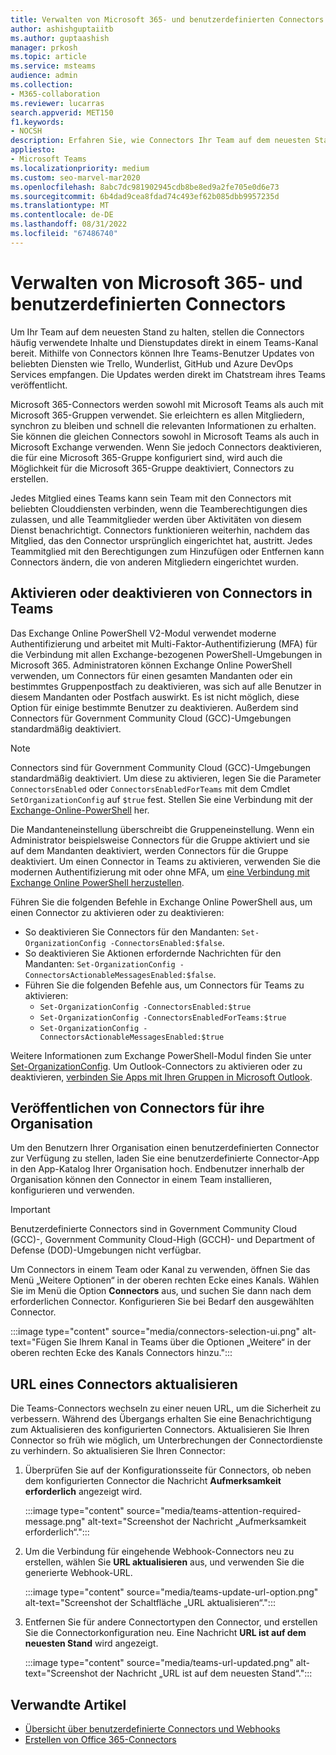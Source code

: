```yaml
---
title: Verwalten von Microsoft 365- und benutzerdefinierten Connectors
author: ashishguptaiitb
ms.author: guptaashish
manager: prkosh
ms.topic: article
ms.service: msteams
audience: admin
ms.collection:
- M365-collaboration
ms.reviewer: lucarras
search.appverid: MET150
f1.keywords:
- NOCSH
description: Erfahren Sie, wie Connectors Ihr Team auf dem neuesten Stand halten, indem sie häufig Inhalte und Updates direkt in einem Teams-Kanal für von Ihnen verwendete Dienste bereitstellen.
appliesto:
- Microsoft Teams
ms.localizationpriority: medium
ms.custom: seo-marvel-mar2020
ms.openlocfilehash: 8abc7dc981902945cdb8be8ed9a2fe705e0d6e73
ms.sourcegitcommit: 6b4dad9cea8fdad74c493ef62b085dbb9957235d
ms.translationtype: MT
ms.contentlocale: de-DE
ms.lasthandoff: 08/31/2022
ms.locfileid: "67486740"
---
```

# <a name="manage-microsoft-365-and-custom-connectors"></a>Verwalten von Microsoft 365- und benutzerdefinierten Connectors

Um Ihr Team auf dem neuesten Stand zu halten, stellen die Connectors häufig verwendete Inhalte und Dienstupdates direkt in einem Teams-Kanal bereit. Mithilfe von Connectors können Ihre Teams-Benutzer Updates von beliebten Diensten wie Trello, Wunderlist, GitHub und Azure DevOps Services empfangen. Die Updates werden direkt im Chatstream ihres Teams veröffentlicht.

Microsoft 365-Connectors werden sowohl mit Microsoft Teams als auch mit Microsoft 365-Gruppen verwendet. Sie erleichtern es allen Mitgliedern, synchron zu bleiben und schnell die relevanten Informationen zu erhalten. Sie können die gleichen Connectors sowohl in Microsoft Teams als auch in Microsoft Exchange verwenden. Wenn Sie jedoch Connectors deaktivieren, die für eine Microsoft 365-Gruppe konfiguriert sind, wird auch die Möglichkeit für die Microsoft 365-Gruppe deaktiviert, Connectors zu erstellen.

Jedes Mitglied eines Teams kann sein Team mit den Connectors mit beliebten Clouddiensten verbinden, wenn die Teamberechtigungen dies zulassen, und alle Teammitglieder werden über Aktivitäten von diesem Dienst benachrichtigt. Connectors funktionieren weiterhin, nachdem das Mitglied, das den Connector ursprünglich eingerichtet hat, austritt. Jedes Teammitglied mit den Berechtigungen zum Hinzufügen oder Entfernen kann Connectors ändern, die von anderen Mitgliedern eingerichtet wurden.

## <a name="enable-or-disable-connectors-in-teams"></a>Aktivieren oder deaktivieren von Connectors in Teams

Das Exchange Online PowerShell V2-Modul verwendet moderne Authentifizierung und arbeitet mit Multi-Faktor-Authentifizierung (MFA) für die Verbindung mit allen Exchange-bezogenen PowerShell-Umgebungen in Microsoft 365. Administratoren können Exchange Online PowerShell verwenden, um Connectors für einen gesamten Mandanten oder ein bestimmtes Gruppenpostfach zu deaktivieren, was sich auf alle Benutzer in diesem Mandanten oder Postfach auswirkt. Es ist nicht möglich, diese Option für einige bestimmte Benutzer zu deaktivieren. Außerdem sind Connectors für Government Community Cloud (GCC)-Umgebungen standardmäßig deaktiviert.

> [!NOTE]
> Connectors sind für Government Community Cloud (GCC)-Umgebungen standardmäßig deaktiviert. Um diese zu aktivieren, legen Sie die Parameter `ConnectorsEnabled` oder `ConnectorsEnabledForTeams` mit dem Cmdlet `SetOrganizationConfig` auf `$true` fest. Stellen Sie eine Verbindung mit der [Exchange-Online-PowerShell](/powershell/exchange/connect-to-exchange-online-powershell?view=exchange-ps&preserve-view=true) her.

Die Mandanteneinstellung überschreibt die Gruppeneinstellung. Wenn ein Administrator beispielsweise Connectors für die Gruppe aktiviert und sie auf dem Mandanten deaktiviert, werden Connectors für die Gruppe deaktiviert. Um einen Connector in Teams zu aktivieren, verwenden Sie die modernen Authentifizierung mit oder ohne MFA, um [eine Verbindung mit Exchange Online PowerShell herzustellen](/powershell/exchange/connect-to-exchange-online-powershell?view=exchange-ps#connect-to-exchange-online-powershell-using-modern-authentication-with-or-without-mfa&preserve-view=true).

Führen Sie die folgenden Befehle in Exchange Online PowerShell aus, um einen Connector zu aktivieren oder zu deaktivieren:

* So deaktivieren Sie Connectors für den Mandanten: `Set-OrganizationConfig -ConnectorsEnabled:$false`.
* So deaktivieren Sie Aktionen erfordernde Nachrichten für den Mandanten: `Set-OrganizationConfig -ConnectorsActionableMessagesEnabled:$false`.
* Führen Sie die folgenden Befehle aus, um Connectors für Teams zu aktivieren:
  * `Set-OrganizationConfig -ConnectorsEnabled:$true`
  * `Set-OrganizationConfig -ConnectorsEnabledForTeams:$true`
  * `Set-OrganizationConfig -ConnectorsActionableMessagesEnabled:$true`

Weitere Informationen zum Exchange PowerShell-Modul finden Sie unter [Set-OrganizationConfig](/powershell/module/exchange/Set-OrganizationConfig?view=exchange-ps&preserve-view=true). Um Outlook-Connectors zu aktivieren oder zu deaktivieren, [verbinden Sie Apps mit Ihren Gruppen in Microsoft Outlook](https://support.microsoft.com/topic/connect-apps-to-your-groups-in-outlook-ed0ce547-038f-4902-b9b3-9e518ae6fbab).

## <a name="publish-connectors-for-your-organization"></a>Veröffentlichen von Connectors für ihre Organisation

Um den Benutzern Ihrer Organisation einen benutzerdefinierten Connector zur Verfügung zu stellen, laden Sie eine benutzerdefinierte Connector-App in den App-Katalog Ihrer Organisation hoch. Endbenutzer innerhalb der Organisation können den Connector in einem Team installieren, konfigurieren und verwenden.

> [!IMPORTANT]
> Benutzerdefinierte Connectors sind in Government Community Cloud (GCC)-, Government Community Cloud-High (GCCH)- und Department of Defense (DOD)-Umgebungen nicht verfügbar.

Um Connectors in einem Team oder Kanal zu verwenden, öffnen Sie das Menü „Weitere Optionen“ in der oberen rechten Ecke eines Kanals. Wählen Sie im Menü die Option **Connectors** aus, und suchen Sie dann nach dem erforderlichen Connector. Konfigurieren Sie bei Bedarf den ausgewählten Connector.

:::image type="content" source="media/connectors-selection-ui.png" alt-text="Fügen Sie Ihrem Kanal in Teams über die Optionen „Weitere“ in der oberen rechten Ecke des Kanals Connectors hinzu.":::

## <a name="update-url-of-a-connector"></a>URL eines Connectors aktualisieren

Die Teams-Connectors wechseln zu einer neuen URL, um die Sicherheit zu verbessern. Während des Übergangs erhalten Sie eine Benachrichtigung zum Aktualisieren des konfigurierten Connectors. Aktualisieren Sie Ihren Connector so früh wie möglich, um Unterbrechungen der Connectordienste zu verhindern. So aktualisieren Sie Ihren Connector:

1. Überprüfen Sie auf der Konfigurationsseite für Connectors, ob neben dem konfigurierten Connector die Nachricht **Aufmerksamkeit erforderlich** angezeigt wird.

   :::image type="content" source="media/teams-attention-required-message.png" alt-text="Screenshot der Nachricht „Aufmerksamkeit erforderlich“.":::

1. Um die Verbindung für eingehende Webhook-Connectors neu zu erstellen, wählen Sie **URL aktualisieren** aus, und verwenden Sie die generierte Webhook-URL.

   :::image type="content" source="media/teams-update-url-option.png" alt-text="Screenshot der Schaltfläche „URL aktualisieren“.":::

1. Entfernen Sie für andere Connectortypen den Connector, und erstellen Sie die Connectorkonfiguration neu. Eine Nachricht **URL ist auf dem neuesten Stand** wird angezeigt.

   :::image type="content" source="media/teams-url-updated.png" alt-text="Screenshot der Nachricht „URL ist auf dem neuesten Stand“.":::

## <a name="related-articles"></a>Verwandte Artikel

* [Übersicht über benutzerdefinierte Connectors und Webhooks](/microsoftteams/platform/webhooks-and-connectors/what-are-webhooks-and-connectors)
* [Erstellen von Office 365-Connectors](/microsoftteams/platform/webhooks-and-connectors/how-to/connectors-creating)
